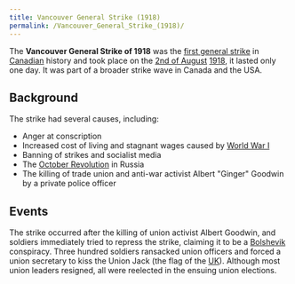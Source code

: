 ```yaml
---
title: Vancouver General Strike (1918)
permalink: /Vancouver_General_Strike_(1918)/
---
```


The **Vancouver General Strike of 1918** was the [first general
strike](List_of_General_Strikes "wikilink") in
[Canadian](Canada "wikilink") history and took place on the [2nd of
August](Timeline_of_Libertarian_Socialism_in_North_America "wikilink")
[1918](Revolutions_of_1916_-_1923 "wikilink"), it lasted only one day.
It was part of a broader strike wave in Canada and the USA.

## Background

The strike had several causes, including:

- Anger at conscription
- Increased cost of living and stagnant wages caused by [World War
  I](World_War_I "wikilink")
- Banning of strikes and socialist media
- The [October Revolution](October_Revolution_(Russia) "wikilink") in
  Russia
- The killing of trade union and anti-war activist Albert "Ginger"
  Goodwin by a private police officer

## Events

The strike occurred after the killing of union activist Albert Goodwin,
and soldiers immediately tried to repress the strike, claiming it to be
a [Bolshevik](Bolsheviks "wikilink") conspiracy. Three hundred soldiers
ransacked union officers and forced a union secretary to kiss the Union
Jack (the flag of the [UK](United_Kingdom "wikilink")). Although most
union leaders resigned, all were reelected in the ensuing union
elections.